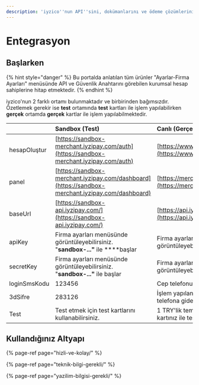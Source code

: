 ```yaml
---
description: 'iyzico''nun API''sini, dokümanlarını ve ödeme çözümlerini keşfedin.'
---
```


# Entegrasyon

## Başlarken

{% hint style="danger" %}
Bu portalda anlatılan tüm ürünler "Ayarlar-Firma Ayarları" menüsünde API ve Güvenlik Anahtarını görebilen kurumsal hesap sahiplerine hitap etmektedir.
{% endhint %}

iyzico'nun 2 farklı ortamı bulunmaktadır ve birbirinden bağımsızdır. Özetlemek gerekir ise **test** ortamında **test** kartları ile işlem yapılabilirken **gerçek** ortamda **gerçek** kartlar ile işlem yapılabilmektedir.

|   | **Sandbox \(Test\)** | **Canlı \(Gerçek\)** |
| :--- | :--- | :--- |
| hesapOluştur | [https://sandbox-merchant.iyzipay.com/auth](https://sandbox-merchant.iyzipay.com/auth) | [https://www.iyzico.com/hesap-olustur](https://www.iyzico.com/hesap-olustur) |
| panel | [https://sandbox-merchant.iyzipay.com/dashboard](https://sandbox-merchant.iyzipay.com/dashboard) | [https://merchant.iyzipay.com/dashboard](https://merchant.iyzipay.com/dashboard) |
| baseUrl | [https://sandbox-api.iyzipay.com/](https://sandbox-api.iyzipay.com/) | [https://api.iyzipay.com/](https://api.iyzipay.com/) |
| apiKey | Firma ayarları menüsünde görüntüleyebilirsiniz. "**sandbox-..."** ile ****başlar | Firma ayarları menüsünde görüntüleyebilirsiniz. |
| secretKey | Firma ayarları menüsünde görüntüleyebilirsiniz. "**sandbox-..."** ile başlar | Firma ayarları menüsünde görüntüleyebilirsiniz. |
| loginSmsKodu | 123456 | Cep telefonunuza iletilir. |
| 3dSifre | 283126 | İşlem yapılan kart üzerindeki kayıtlı telefona gider. |
| Test | Test etmek için test kartlarını kullanabilirsiniz. | 1 TRY'lik temsili ürün oluşturup kişisel kartınız ile test edebilirsiniz. |

## Kullandığınız Altyapı

{% page-ref page="hizli-ve-kolay/" %}

{% page-ref page="teknik-bilgi-gerekli/" %}

{% page-ref page="yazilim-bilgisi-gerekli/" %}



